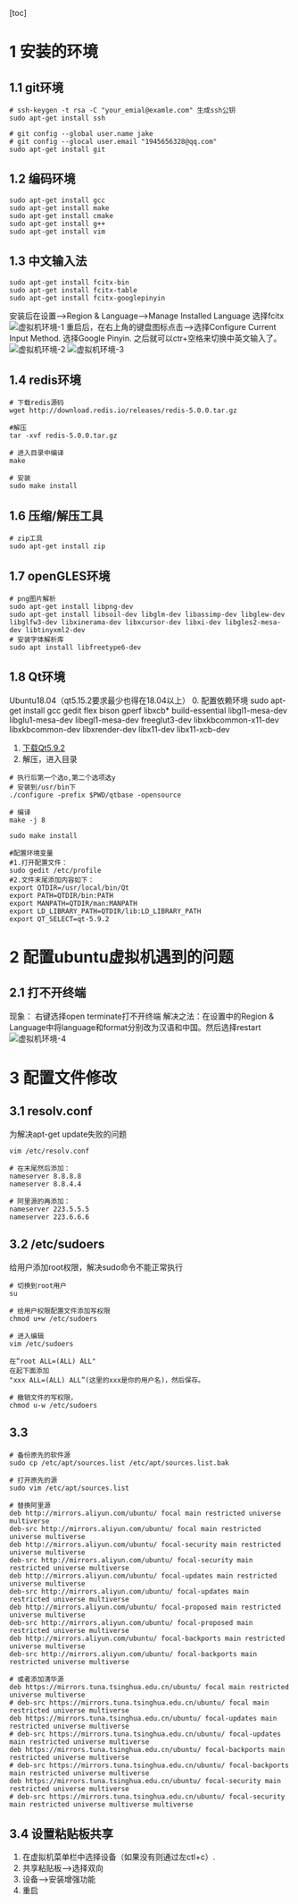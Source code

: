 [toc]
# 1 安装的环境
## 1.1 git环境
```shell
# ssh-keygen -t rsa -C "your_emial@examle.com" 生成ssh公钥
sudo apt-get install ssh

# git config --global user.name jake
# git config --glocal user.email "1945656328@qq.com"
sudo apt-get install git
```

## 1.2 编码环境
```shell
sudo apt-get install gcc
sudo apt-get install make
sudo apt-get install cmake
sudo apt-get install g++
sudo apt-get install vim
```

## 1.3 中文输入法
```shell
sudo apt-get install fcitx-bin
sudo apt-get install fcitx-table
sudo apt-get install fcitx-googlepinyin
```
安装后在设置-->Region & Language-->Manage Installed Language 选择fcitx
![虚拟机环境-1](img/虚拟机环境-1.png)
重启后，在右上角的键盘图标点击-->选择Configure Current Input Method. 选择Google Pinyin. 之后就可以ctr+空格来切换中英文输入了。
![虚拟机环境-2](img/虚拟机环境-2.png)
![虚拟机环境-3](img/虚拟机环境-3.png)

## 1.4 redis环境
```shell
# 下载redis源码
wget http://download.redis.io/releases/redis-5.0.0.tar.gz

#解压
tar -xvf redis-5.0.0.tar.gz

# 进入目录中编译
make

# 安装
sudo make install
```

## 1.6 压缩/解压工具
```shell
# zip工具
sudo apt-get install zip
```

## 1.7 openGLES环境
```shell
# png图片解析
sudo apt-get install libpng-dev
sudo apt-get install libsoil-dev libglm-dev libassimp-dev libglew-dev libglfw3-dev libxinerama-dev libxcursor-dev libxi-dev libgles2-mesa-dev libtinyxml2-dev
# 安装字体解析库
sudo apt install libfreetype6-dev
```

## 1.8 Qt环境
Ubuntu18.04（qt5.15.2要求最少也得在18.04以上）
0. 配置依赖环境
sudo apt-get install gcc gedit flex bison gperf libxcb* build-essential libgl1-mesa-dev libglu1-mesa-dev libegl1-mesa-dev freeglut3-dev libxkbcommon-x11-dev libxkbcommon-dev libxrender-dev libx11-dev libx11-xcb-dev
1. [下载Qt5.9.2](https://download.qt.io/archive/qt/ "https://download.qt.io/archive/qt/")
2. 解压，进入目录
```shell
# 执行后第一个选o,第二个选项选y
# 安装到/usr/bin下
./configure -prefix $PWD/qtbase -opensource

# 编译
make -j 8

sudo make install

#配置环境变量
#1.打开配置文件：
sudo gedit /etc/profile
#2.文件末尾添加内容如下：
export QTDIR=/usr/local/bin/Qt
export PATH=QTDIR/bin:PATH
export MANPATH=QTDIR/man:MANPATH
export LD_LIBRARY_PATH=QTDIR/lib:LD_LIBRARY_PATH
export QT_SELECT=qt-5.9.2
```

# 2 配置ubuntu虚拟机遇到的问题
## 2.1 打不开终端
现象： 右键选择open terminate打不开终端
解决之法：在设置中的Region & Language中将language和format分别改为汉语和中国。然后选择restart
![虚拟机环境-4](img/虚拟机环境-4.png)

# 3 配置文件修改
## 3.1 resolv.conf 
为解决apt-get update失败的问题
```shell
vim /etc/resolv.conf 

# 在末尾然后添加：
nameserver 8.8.8.8
nameserver 8.8.4.4

# 阿里源的再添加：
nameserver 223.5.5.5  
nameserver 223.6.6.6
```

## 3.2 /etc/sudoers
给用户添加root权限，解决sudo命令不能正常执行
```shell
# 切换到root用户
su

# 给用户权限配置文件添加写权限
chmod u+w /etc/sudoers

# 进入编辑
vim /etc/sudoers

在“root ALL=(ALL) ALL"
在起下面添加
"xxx ALL=(ALL) ALL”(这里的xxx是你的用户名)，然后保存。

# 撤销文件的写权限，
chmod u-w /etc/sudoers
```
## 3.3 

```shell
# 备份原先的软件源
sudo cp /etc/apt/sources.list /etc/apt/sources.list.bak

# 打开原先的源
sudo vim /etc/apt/sources.list

# 替换阿里源
deb http://mirrors.aliyun.com/ubuntu/ focal main restricted universe multiverse
deb-src http://mirrors.aliyun.com/ubuntu/ focal main restricted universe multiverse
deb http://mirrors.aliyun.com/ubuntu/ focal-security main restricted universe multiverse
deb-src http://mirrors.aliyun.com/ubuntu/ focal-security main restricted universe multiverse
deb http://mirrors.aliyun.com/ubuntu/ focal-updates main restricted universe multiverse
deb-src http://mirrors.aliyun.com/ubuntu/ focal-updates main restricted universe multiverse
deb http://mirrors.aliyun.com/ubuntu/ focal-proposed main restricted universe multiverse
deb-src http://mirrors.aliyun.com/ubuntu/ focal-proposed main restricted universe multiverse
deb http://mirrors.aliyun.com/ubuntu/ focal-backports main restricted universe multiverse
deb-src http://mirrors.aliyun.com/ubuntu/ focal-backports main restricted universe multiverse

# 或者添加清华源
deb https://mirrors.tuna.tsinghua.edu.cn/ubuntu/ focal main restricted universe multiverse
# deb-src https://mirrors.tuna.tsinghua.edu.cn/ubuntu/ focal main restricted universe multiverse
deb https://mirrors.tuna.tsinghua.edu.cn/ubuntu/ focal-updates main restricted universe multiverse
# deb-src https://mirrors.tuna.tsinghua.edu.cn/ubuntu/ focal-updates main restricted universe multiverse
deb https://mirrors.tuna.tsinghua.edu.cn/ubuntu/ focal-backports main restricted universe multiverse
# deb-src https://mirrors.tuna.tsinghua.edu.cn/ubuntu/ focal-backports main restricted universe multiverse
deb https://mirrors.tuna.tsinghua.edu.cn/ubuntu/ focal-security main restricted universe multiverse
# deb-src https://mirrors.tuna.tsinghua.edu.cn/ubuntu/ focal-security main restricted universe multiverse multiverse
```

## 3.4 设置粘贴板共享
1. 在虚拟机菜单栏中选择设备（如果没有则通过左ctl+c）.
2. 共享粘贴板-->选择双向
3. 设备-->安装增强功能
4. 重启